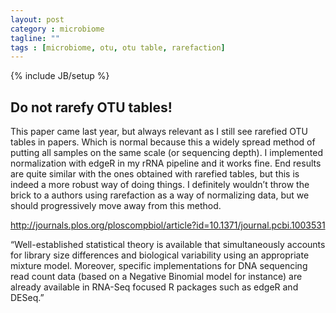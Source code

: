 ```yaml
---
layout: post
category : microbiome
tagline: ""
tags : [microbiome, otu, otu table, rarefaction]
---
```

{% include JB/setup %}


## Do not rarefy OTU tables!
This paper came last year, but always relevant as I still see rarefied OTU tables in papers. Which is normal because this a widely spread method of putting all samples on the same scale (or sequencing depth). I implemented normalization with edgeR in my rRNA pipeline and it works fine. End results are quite similar with the ones obtained with rarefied tables, but this is indeed a more robust way of doing things. I definitely wouldn’t throw the brick to a authors using rarefaction as a way of normalizing data, but we should progressively move away from this method.

http://journals.plos.org/ploscompbiol/article?id=10.1371/journal.pcbi.1003531

“Well-established statistical theory is available that simultaneously accounts for library size differences and biological variability using an appropriate mixture model. Moreover, specific implementations for DNA sequencing read count data (based on a Negative Binomial model for instance) are already available in RNA-Seq focused R packages such as edgeR and DESeq.”
